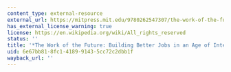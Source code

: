 ```yaml
---
content_type: external-resource
external_url: https://mitpress.mit.edu/9780262547307/the-work-of-the-future/
has_external_license_warning: true
license: https://en.wikipedia.org/wiki/All_rights_reserved
status: ''
title: '*The Work of the Future: Building Better Jobs in an Age of Intelligent Machines*'
uid: 6e67bb81-8fc1-4189-9143-5cc72c2dbb1f
wayback_url: ''
---
```

